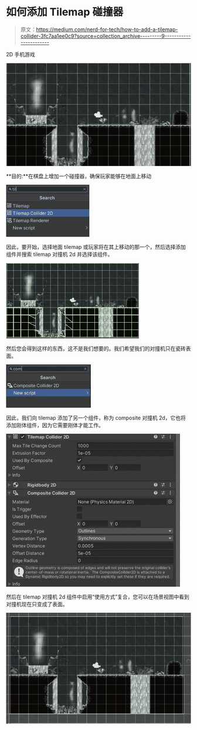 # 如何添加 Tilemap 碰撞器

> 原文：<https://medium.com/nerd-for-tech/how-to-add-a-tilemap-collider-3fc7aa1ee0c9?source=collection_archive---------9----------------------->

2D 手机游戏

![](img/92012907a7bc0fd90dde3d9cd2492939.png)

**目的:**在棋盘上增加一个碰撞器，确保玩家能够在地面上移动

![](img/207a5c8b7ec68774d221bb7d2085c97b.png)

因此，要开始，选择地面 tilemap 或玩家将在其上移动的那一个，然后选择添加组件并搜索 tilemap 对撞机 2d 并选择该组件。

![](img/9ce7054104a10388c9f9300b873ae855.png)

然后您会得到这样的东西，这不是我们想要的。我们希望我们的对撞机只在瓷砖表面。

![](img/8ca7fc1406c46b3d21f53da38a6060dd.png)

因此，我们向 tilemap 添加了另一个组件，称为 composite 对撞机 2d，它也将添加刚体组件，因为它需要刚体才能工作。

![](img/f4032347654d6e2d843054fe3dc0debd.png)

然后在 tilemap 对撞机 2d 组件中启用“使用方式”复合，您可以在场景视图中看到对撞机现在只变成了表面。

![](img/3bbbcb72a34e8b719bdda47bab90c866.png)